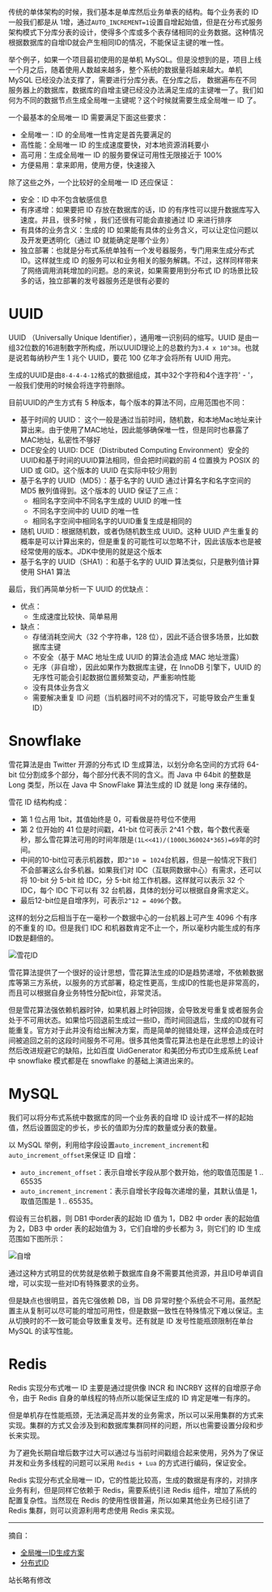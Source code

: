 传统的单体架构的时候，我们基本是单库然后业务单表的结构。每个业务表的 ID 一般我们都是从  1增，通过`AUTO_INCREMENT=1`设置自增起始值，但是在分布式服务架构模式下分库分表的设计，使得多个库或多个表存储相同的业务数据。这种情况根据数据库的自增ID就会产生相同ID的情况，不能保证主键的唯一性。

举个例子，如果一个项目最初使用的是单机 MySQL。但是没想到的是，项目上线一个月之后，随着使用人数越来越多，整个系统的数据量将越来越大。单机 MySQL 已经没办法支撑了，需要进行分库分表。在分库之后， 数据遍布在不同服务器上的数据库，数据库的自增主键已经没办法满足生成的主键唯一了。我们如何为不同的数据节点生成全局唯一主键呢？这个时候就需要生成全局唯一 ID 了。

一个最基本的全局唯一 ID 需要满足下面这些要求：
+ 全局唯一：ID 的全局唯一性肯定是首先要满足的
+ 高性能：全局唯一 ID 的生成速度要快，对本地资源消耗要小
+ 高可用：生成全局唯一 ID 的服务要保证可用性无限接近于 100%
+ 方便易用：拿来即用，使用方便，快速接入

除了这些之外，一个比较好的全局唯一 ID 还应保证：
+ 安全：ID 中不包含敏感信息
+ 有序递增：如果要把 ID 存放在数据库的话，ID 的有序性可以提升数据库写入速度。并且，很多时候 ，我们还很有可能会直接通过 ID 来进行排序
+ 有具体的业务含义：生成的 ID 如果能有具体的业务含义，可以让定位问题以及开发更透明化（通过 ID 就能确定是哪个业务）
+ 独立部署：也就是分布式系统单独有一个发号器服务，专门用来生成分布式 ID。这样就生成 ID 的服务可以和业务相关的服务解耦。不过，这样同样带来了网络调用消耗增加的问题。总的来说，如果需要用到分布式 ID 的场景比较多的话，独立部署的发号器服务还是很有必要的

# UUID

UUID （Universally Unique Identifier），通用唯一识别码的缩写。UUID 是由一组32位数的16进制数字所构成，所以UUID理论上的总数约为`3.4 x 10^38`。也就是说若每纳秒产生 1 兆个 UUID，要花 100 亿年才会将所有 UUID 用完。

生成的UUID是由`8-4-4-4-12`格式的数据组成，其中32个字符和4个连字符' - '，一般我们使用的时候会将连字符删除。

目前UUID的产生方式有 5 种版本，每个版本的算法不同，应用范围也不同：
+ 基于时间的 UUID： 这个一般是通过当前时间，随机数，和本地Mac地址来计算出来。由于使用了MAC地址，因此能够确保唯一性，但是同时也暴露了MAC地址，私密性不够好
+ DCE安全的 UUID: DCE（Distributed Computing Environment）安全的UUID和基于时间的UUID算法相同，但会把时间戳的前 4 位置换为 POSIX 的 UID 或 GID。这个版本的 UUID 在实际中较少用到
+ 基于名字的 UUID（MD5）：基于名字的 UUID 通过计算名字和名字空间的 MD5 散列值得到。这个版本的 UUID 保证了三点：
  + 相同名字空间中不同名字生成的 UUID 的唯一性
  + 不同名字空间中的 UUID 的唯一性
  + 相同名字空间中相同名字的UUID重复生成是相同的
+ 随机 UUID：根据随机数，或者伪随机数生成 UUID。这种 UUID 产生重复的概率是可以计算出来的，但是重复的可能性可以忽略不计，因此该版本也是被经常使用的版本。JDK中使用的就是这个版本
+ 基于名字的 UUID（SHA1）：和基于名字的 UUID 算法类似，只是散列值计算使用 SHA1 算法

最后，我们再简单分析一下 UUID 的优缺点：
+ 优点：
  + 生成速度比较快、简单易用
+ 缺点：
  + 存储消耗空间大（32 个字符串，128 位），因此不适合很多场景，比如数据库主键
  + 不安全（基于 MAC 地址生成 UUID 的算法会造成 MAC 地址泄露）
  + 无序（非自增），因此如果作为数据库主键，在 InnoDB 引擎下，UUID 的无序性可能会引起数据位置频繁变动，严重影响性能
  + 没有具体业务含义
  + 需要解决重复 ID 问题（当机器时间不对的情况下，可能导致会产生重复 ID）

# Snowflake

雪花算法是由 Twitter 开源的分布式 ID 生成算法，以划分命名空间的方式将 64-bit 位分割成多个部分，每个部分代表不同的含义。而 Java 中 64bit 的整数是 Long 类型，所以在 Java 中 SnowFlake 算法生成的 ID 就是 long 来存储的。

雪花 ID 结构构成：
+ 第 1 位占用 1bit，其值始终是 0，可看做是符号位不使用
+ 第 2 位开始的 41 位是时间戳，41-bit 位可表示 2^41 个数，每个数代表毫秒，那么雪花算法可用的时间年限是`(1L<<41)/(1000L360024*365)=69`年的时间。
+ 中间的10-bit位可表示机器数，即`2^10 = 1024`台机器，但是一般情况下我们不会部署这么台多机器。如果我们对 IDC（互联网数据中心）有需求，还可以将 10-bit 分 5-bit 给 IDC，分 5-bit 给工作机器。这样就可以表示 32 个 IDC，每个 IDC 下可以有 32 台机器，具体的划分可以根据自身需求定义。
+ 最后12-bit位是自增序列，可表示`2^12 = 4096`个数。

这样的划分之后相当于在一毫秒一个数据中心的一台机器上可产生 4096 个有序的不重复的 ID。但是我们 IDC 和机器数肯定不止一个，所以毫秒内能生成的有序ID数是翻倍的。

![雪花ID](http://oss.eyescode.top/eyeshunt/content/03ef109e-318e-4f9d-a223-042602dc7554.png)

雪花算法提供了一个很好的设计思想，雪花算法生成的ID是趋势递增，不依赖数据库等第三方系统，以服务的方式部署，稳定性更高，生成ID的性能也是非常高的，而且可以根据自身业务特性分配bit位，非常灵活。

但是雪花算法强依赖机器时钟，如果机器上时钟回拨，会导致发号重复或者服务会处于不可用状态。如果恰巧回退前生成过一些ID，而时间回退后，生成的ID就有可能重复。官方对于此并没有给出解决方案，而是简单的抛错处理，这样会造成在时间被追回之前的这段时间服务不可用。很多其他类雪花算法也是在此思想上的设计然后改进规避它的缺陷，比如百度 UidGenerator 和美团分布式ID生成系统 Leaf 中 snowflake 模式都是在 snowflake 的基础上演进出来的。

# MySQL

我们可以将分布式系统中数据库的同一个业务表的自增 ID 设计成不一样的起始值，然后设置固定的步长，步长的值即为分库的数量或分表的数量。

以 MySQL 举例，利用给字段设置`auto_increment_increment`和`auto_increment_offset`来保证 ID 自增：
+ `auto_increment_offset`：表示自增长字段从那个数开始，他的取值范围是 1 .. 65535
+ `auto_increment_increment`：表示自增长字段每次递增的量，其默认值是 1，取值范围是 1 .. 65535。

假设有三台机器，则 DB1 中order表的起始 ID 值为 1，DB2 中 order 表的起始值为 2，DB3 中 order 表的起始值为 3，它们自增的步长都为 3，则它们的 ID 生成范围如下图所示：

![自增](http://oss.eyescode.top/eyeshunt/content/6b6bea2e-32cd-b5a3-2e2b-1ef641836f79.png)

通过这种方式明显的优势就是依赖于数据库自身不需要其他资源，并且ID号单调自增，可以实现一些对ID有特殊要求的业务。

但是缺点也很明显，首先它强依赖 DB，当 DB 异常时整个系统会不可用。虽然配置主从复制可以尽可能的增加可用性，但是数据一致性在特殊情况下难以保证。主从切换时的不一致可能会导致重复发号。还有就是 ID 发号性能瓶颈限制在单台 MySQL 的读写性能。

# Redis

Redis 实现分布式唯一 ID 主要是通过提供像 INCR 和 INCRBY 这样的自增原子命令，由于 Redis 自身的单线程的特点所以能保证生成的 ID 肯定是唯一有序的。

但是单机存在性能瓶颈，无法满足高并发的业务需求，所以可以采用集群的方式来实现。集群的方式又会涉及到和数据库集群同样的问题，所以也需要设置分段和步长来实现。

为了避免长期自增后数字过大可以通过与当前时间戳组合起来使用，另外为了保证并发和业务多线程的问题可以采用 `Redis + Lua` 的方式进行编码，保证安全。

Redis 实现分布式全局唯一 ID，它的性能比较高，生成的数据是有序的，对排序业务有利，但是同样它依赖于 Redis，需要系统引进 Redis 组件，增加了系统的配置复杂性。当然现在 Redis 的使用性很普遍，所以如果其他业务已经引进了 Redis 集群，则可以资源利用考虑使用 Redis 来实现。

------
摘自：
+ [全局唯一ID生成方案](https://www.topjavaer.cn/advance/distributed/1-global-unique-id.html)
+ [分布式ID](https://javaguide.cn/distributed-system/distributed-id.html)

站长略有修改
